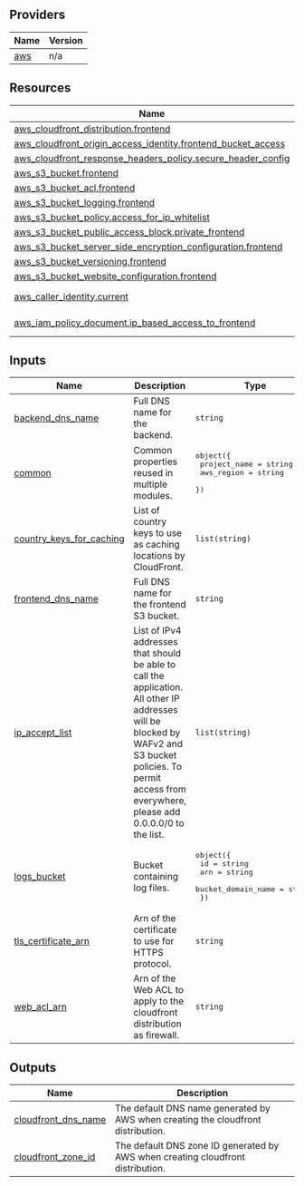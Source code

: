 <!-- BEGIN_TF_DOCS -->


## Providers

| Name | Version |
|------|---------|
| <a name="provider_aws"></a> [aws](#provider\_aws) | n/a |

## Resources

| Name | Type |
|------|------|
| [aws_cloudfront_distribution.frontend](https://registry.terraform.io/providers/hashicorp/aws/latest/docs/resources/cloudfront_distribution) | resource |
| [aws_cloudfront_origin_access_identity.frontend_bucket_access](https://registry.terraform.io/providers/hashicorp/aws/latest/docs/resources/cloudfront_origin_access_identity) | resource |
| [aws_cloudfront_response_headers_policy.secure_header_config](https://registry.terraform.io/providers/hashicorp/aws/latest/docs/resources/cloudfront_response_headers_policy) | resource |
| [aws_s3_bucket.frontend](https://registry.terraform.io/providers/hashicorp/aws/latest/docs/resources/s3_bucket) | resource |
| [aws_s3_bucket_acl.frontend](https://registry.terraform.io/providers/hashicorp/aws/latest/docs/resources/s3_bucket_acl) | resource |
| [aws_s3_bucket_logging.frontend](https://registry.terraform.io/providers/hashicorp/aws/latest/docs/resources/s3_bucket_logging) | resource |
| [aws_s3_bucket_policy.access_for_ip_whitelist](https://registry.terraform.io/providers/hashicorp/aws/latest/docs/resources/s3_bucket_policy) | resource |
| [aws_s3_bucket_public_access_block.private_frontend](https://registry.terraform.io/providers/hashicorp/aws/latest/docs/resources/s3_bucket_public_access_block) | resource |
| [aws_s3_bucket_server_side_encryption_configuration.frontend](https://registry.terraform.io/providers/hashicorp/aws/latest/docs/resources/s3_bucket_server_side_encryption_configuration) | resource |
| [aws_s3_bucket_versioning.frontend](https://registry.terraform.io/providers/hashicorp/aws/latest/docs/resources/s3_bucket_versioning) | resource |
| [aws_s3_bucket_website_configuration.frontend](https://registry.terraform.io/providers/hashicorp/aws/latest/docs/resources/s3_bucket_website_configuration) | resource |
| [aws_caller_identity.current](https://registry.terraform.io/providers/hashicorp/aws/latest/docs/data-sources/caller_identity) | data source |
| [aws_iam_policy_document.ip_based_access_to_frontend](https://registry.terraform.io/providers/hashicorp/aws/latest/docs/data-sources/iam_policy_document) | data source |

## Inputs

| Name | Description | Type | Default |
|------|-------------|------|---------|
| <a name="input_backend_dns_name"></a> [backend\_dns\_name](#input\_backend\_dns\_name) | Full DNS name for the backend. | `string` | n/a |
| <a name="input_common"></a> [common](#input\_common) | Common properties reused in multiple modules. | <pre>object({<br>    project_name = string<br>    aws_region   = string<br>  })</pre> | n/a |
| <a name="input_country_keys_for_caching"></a> [country\_keys\_for\_caching](#input\_country\_keys\_for\_caching) | List of country keys to use as caching locations by CloudFront. | `list(string)` | n/a |
| <a name="input_frontend_dns_name"></a> [frontend\_dns\_name](#input\_frontend\_dns\_name) | Full DNS name for the frontend S3 bucket. | `string` | n/a |
| <a name="input_ip_accept_list"></a> [ip\_accept\_list](#input\_ip\_accept\_list) | List of IPv4 addresses that should be able to call the application. All other IP addresses will be blocked by WAFv2 and S3 bucket policies. To permit access from everywhere, please add 0.0.0.0/0 to the list. | `list(string)` | n/a |
| <a name="input_logs_bucket"></a> [logs\_bucket](#input\_logs\_bucket) | Bucket containing log files. | <pre>object({<br>    id                 = string<br>    arn                = string<br>    bucket_domain_name = string<br>  })</pre> | n/a |
| <a name="input_tls_certificate_arn"></a> [tls\_certificate\_arn](#input\_tls\_certificate\_arn) | Arn of the certificate to use for HTTPS protocol. | `string` | n/a |
| <a name="input_web_acl_arn"></a> [web\_acl\_arn](#input\_web\_acl\_arn) | Arn of the Web ACL to apply to the cloudfront distribution as firewall. | `string` | n/a |

## Outputs

| Name | Description |
|------|-------------|
| <a name="output_cloudfront_dns_name"></a> [cloudfront\_dns\_name](#output\_cloudfront\_dns\_name) | The default DNS name generated by AWS when creating the cloudfront distribution. |
| <a name="output_cloudfront_zone_id"></a> [cloudfront\_zone\_id](#output\_cloudfront\_zone\_id) | The default DNS zone ID generated by AWS when creating cloudfront distribution. |
<!-- END_TF_DOCS -->